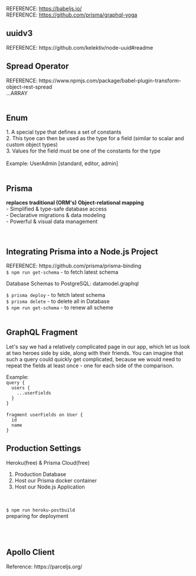 REFERENCE: https://babeljs.io/<br/>
REFERENCE: https://github.com/prisma/graphql-yoga<br/>
<h2>uuidv3</h2>
REFERENCE: https://github.com/kelektiv/node-uuid#readme<br/>
<h2>Spread Operator</h2>
REFERENCE: https://www.npmjs.com/package/babel-plugin-transform-object-rest-spread<br/>
...ARRAY<br/>
<br/>
<h2>Enum</h2>
1. A special type that defines a set of constants<br/>
2. This tyoe can then be used as the type for a field (similar to scalar and custom object types)<br/>
3. Values for the field must be one of the constants for the type<br/>
<br/>
Example: UserAdmin [standard, editor, admin]<br/>
<br/>
<h2>Prisma</h2>
<p><b>replaces traditional (ORM's) Object-relational mapping</b><br/>
- Simplified & type-safe database access<br/>
- Declarative migrations & data modeling<br/>
- Powerful & visual data management<br/></p>
<br/>
<h2>Integrating Prisma into a Node.js Project</h2>
REFERENCE: https://github.com/prisma/prisma-binding<br/>
<code>$ npm run get-schema</code> - to fetch latest schema<br/>
<p>Database Schemas to PostgreSQL: datamodel.graphql</p>
<code>$ prisma deploy</code> - to fetch latest schema<br/>
<code>$ prisma delete</code> - to delete all in Database<br/>
<code>$ npm run get-schema</code> - to renew all scheme<br/>
<br/>
<h2>GraphQL Fragment</h2>
<p>
Let's say we had a relatively complicated page in our app, which let us look at two heroes side by side, along with their friends. You can imagine that such a query could quickly get complicated, because we would need to repeat the fields at least once - one for each side of the comparison.
</p>
<div>
Example:<br/>
<code>query {</code><br/>
<code>  users {</code><br/>
<code>    ...userFields</code><br/>
<code>  }</code><br/>
<code>}</code><br/>
<br/>
<code>fragment userFields on User {</code><br/>
<code>  id</code><br/>
<code>  name</code><br/>
<code>}</code><br/>
</div>
<h2>Production Settings</h2>
<p>
<div>Heroku(free) & Prisma Cloud(free)</div>
<ol>
<li>Production Database</li>
<li>Host our Prisma docker container</li>
<li>Host our Node.js Application</li>
</ol><br/><br/>
<code>$ npm run heroku-postbuild</code><div>preparing for deployment</div><br/>
</p><br/>
<h2>Apollo Client</h2>
<p>
Reference: https://parceljs.org/<br/>
</p>